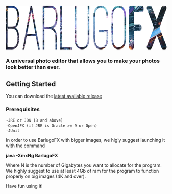 
![Alt text](/res/img/logoText.png)


### A universal photo editor that allows you to make your photos look better than ever.

## Getting Started

You can download the [latest available release](https://github.com/Gobbees/BarlugoFX/releases)

### Prerequisites
```
-JRE or JDK (8 and above)
-OpenJFX (if JRE is Oracle >= 9 or Open)
-JUnit
```

In order to use BarlugoFX with bigger images, we higly suggest launching it with the command

**java -XmxNg BarlugoFX**

Where N is the number of Gigabytes you want to allocate for the program. We highly suggest to use at least 4Gb of ram for the program to function properly on big images (4K and over). 


Have fun using it!
